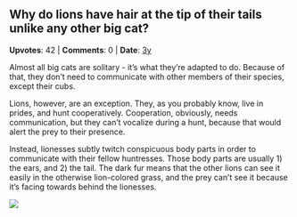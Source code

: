 ## Why do lions have hair at the tip of their tails unlike any other big cat?
    
**Upvotes**: 42 | **Comments**: 0 | **Date**: [3y](https://www.quora.com/Why-do-lions-have-hair-at-the-tip-of-their-tails-unlike-any-other-big-cat/answer/Gary-Meaney)

Almost all big cats are solitary - it’s what they’re adapted to do. Because of that, they don’t need to communicate with other members of their species, except their cubs.

Lions, however, are an exception. They, as you probably know, live in prides, and hunt cooperatively. Cooperation, obviously, needs communication, but they can’t vocalize during a hunt, because that would alert the prey to their presence.

Instead, lionesses subtly twitch conspicuous body parts in order to communicate with their fellow huntresses. Those body parts are usually 1) the ears, and 2) the tail. The dark fur means that the other lions can see it easily in the otherwise lion-colored grass, and the prey can’t see it because it’s facing towards behind the lionesses.

![](https://qph.fs.quoracdn.net/main-qimg-8c66766b06a5288ef85e66e06c13aa4f-lq)

